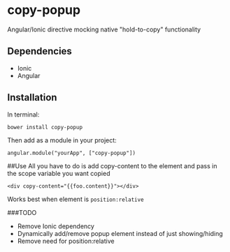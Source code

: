 # copy-popup
Angular/Ionic directive mocking native "hold-to-copy" functionality

## Dependencies
* Ionic
* Angular

## Installation
In terminal:
```
bower install copy-popup
```

Then add as a module in your project:
```
angular.module("yourApp", ["copy-popup"])
```

##Use
All you have to do is add copy-content to the element and pass in the scope variable you want copied
```
<div copy-content="{{foo.content}}"></div>
```

Works best when element is `position:relative`

###TODO
* Remove Ionic dependency
* Dynamically add/remove popup element instead of just showing/hiding
* Remove need for position:relative